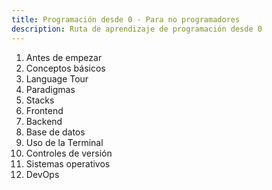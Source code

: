 ```yaml
---
title: Programación desde 0 - Para no programadores
description: Ruta de aprendizaje de programación desde 0
---
```


1. Antes de empezar
2. Conceptos básicos
3. Language Tour
4. Paradigmas
5. Stacks
6. Frontend
7. Backend
8. Base de datos
9. Uso de la Terminal
10. Controles de versión
11. Sistemas operativos
12. DevOps
